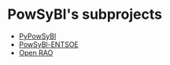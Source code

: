 # PowSyBl's subprojects  

- [PyPowSyBl](https://powsybl.readthedocs.io/projects/pypowsybl)
- [PowSyBl-ENTSOE](https://powsybl.readthedocs.io/projects/entsoe)
- [Open RAO](https://powsybl.readthedocs.io/projects/openrao)
